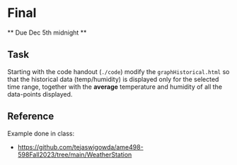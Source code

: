 # Final

** Due Dec 5th midnight **

## Task
Starting with the code handout (`./code`) modify the `graphHistorical.html` so that
the historical data (temp/humidity) is displayed only for the selected
time range, together with the **average** temperature and humidity of
all the data-points displayed.

## Reference

Example done in class:
- https://github.com/tejaswigowda/ame498-598Fall2023/tree/main/WeatherStation

